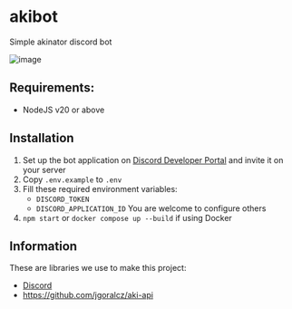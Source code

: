 # akibot

Simple akinator discord bot

![image](https://github.com/stackpan/akibot/assets/55195033/8ce28a0e-902a-48d8-9757-a51461e2d9fc)

## Requirements:
- NodeJS v20 or above

## Installation
1. Set up the bot application on [Discord Developer Portal](https://discord.com/developers/applications) and invite it on your server
2. Copy `.env.example` to `.env`
3. Fill these required environment variables:
   - `DISCORD_TOKEN`
   - `DISCORD_APPLICATION_ID`
  You are welcome to configure others
4. `npm start` or `docker compose up --build` if using Docker

## Information
These are libraries we use to make this project:
- [Discord](https://discord.js.org/)
- https://github.com/jgoralcz/aki-api
